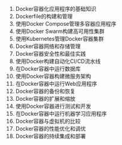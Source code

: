 1. Docker容器化应用程序的基础知识
2. Dockerfile的构建和管理
3. 使用Docker Compose管理多容器应用程序
4. 使用Docker Swarm构建高可用性集群
5. 使用Kubernetes管理Docker容器集群
6. Docker容器网络和存储管理
8. Docker容器安全性和最佳实践
9. 使用Docker构建自动化CI/CD流水线
10. 在Docker容器中运行数据库
11. 使用Docker容器构建微服务架构
12. 在Docker容器中运行Web应用程序
14. Docker容器的备份和恢复
15. Docker容器的扩展和缩放
16. 使用Docker容器进行测试和开发
17. 在Docker容器中运行机器学习应用程序
18. Docker容器与虚拟机的比较
19. Docker容器的性能优化和调优
20. Docker容器的持续集成和部署